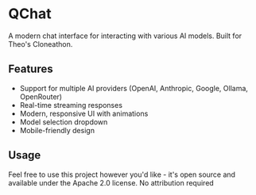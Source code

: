 # QChat

A modern chat interface for interacting with various AI models. Built for Theo's Cloneathon.

## Features

- Support for multiple AI providers (OpenAI, Anthropic, Google, Ollama, OpenRouter)
- Real-time streaming responses
- Modern, responsive UI with animations
- Model selection dropdown
- Mobile-friendly design

## Usage

Feel free to use this project however you'd like - it's open source and available under the Apache 2.0 license. No attribution required
